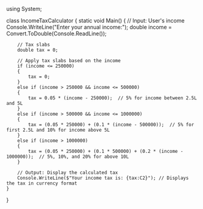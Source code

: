 using System;

class IncomeTaxCalculator
{
    static void Main()
    {
        // Input: User's income
        Console.WriteLine("Enter your annual income:");
        double income = Convert.ToDouble(Console.ReadLine());

        // Tax slabs
        double tax = 0;

        // Apply tax slabs based on the income
        if (income <= 250000)
        {
            tax = 0;
        }
        else if (income > 250000 && income <= 500000)
        {
            tax = 0.05 * (income - 250000);  // 5% for income between 2.5L and 5L
        }
        else if (income > 500000 && income <= 1000000)
        {
            tax = (0.05 * 250000) + (0.1 * (income - 500000));  // 5% for first 2.5L and 10% for income above 5L
        }
        else if (income > 1000000)
        {
            tax = (0.05 * 250000) + (0.1 * 500000) + (0.2 * (income - 1000000));  // 5%, 10%, and 20% for above 10L
        }

        // Output: Display the calculated tax
        Console.WriteLine($"Your income tax is: {tax:C2}"); // Displays the tax in currency format
    }
}

